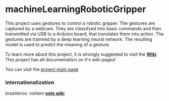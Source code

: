 # machineLearningRoboticGripper

This project uses gestures to control a robotic gripper.
The gestures are captured by a webcam. They are classifyed into basic commands and then transmitted via USB to a Arduino board, that translates them into action.
The gestures are trainned by a deep learning neural network.
The resulting model is used to predict the meaning of a gesture.

To learn more about this project, it is strongly suggested to visit the [**Wiki**](https://github.com/duodecimo/machineLearningRoboticGripper/wiki/).
This project has all documentation on it's wiki pages!

You can visit the [project main page](https://duodecimo.github.io/machineLearningRoboticGripper/)

### internationalization

brasileiros: visitem [**este wiki**](https://github.com/duodecimo/machineLearningRoboticGripper/wiki/pt_BR:Home)

